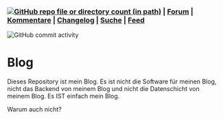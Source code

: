 ### [![GitHub repo file or directory count (in path)](https://img.shields.io/github/directory-file-count/khannover/blog/date?label=Posts)](/date) | [Forum](https://github.com/khannover/blog/discussions/) | [Kommentare](https://github.com/khannover/blog/issues) | [Changelog](https://github.com/khannover/blog/activity) | [Suche](https://github.com/search?q=repo%3Akhannover%2Fblog&type=code) | [Feed](https://github.com/khannover/blog/commits/main.atom)

<img alt="GitHub commit activity" src="https://img.shields.io/github/commit-activity/t/khannover/blog">


# Blog
Dieses Repository ist mein Blog. Es ist nicht die Software für meinen Blog, nicht das Backend von meinem Blog und nicht die Datenschicht von meinem Blog. Es IST einfach mein Blog.

Warum auch nicht? 
